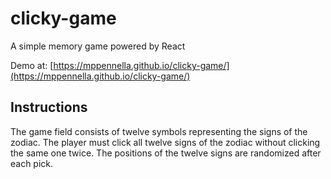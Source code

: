 # clicky-game
A simple memory game powered by React

Demo at: [https://mppennella.github.io/clicky-game/](https://mppennella.github.io/clicky-game/)

## Instructions

The game field consists of twelve symbols representing the signs of the zodiac. The player must click all twelve signs of the zodiac without clicking the same one twice. The positions of the twelve signs are randomized after each pick.